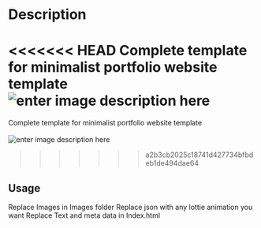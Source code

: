 # Description

<<<<<<< HEAD
Complete template for minimalist portfolio website template
![enter image description here](https://i.postimg.cc/BbKdvpn1/screencapture-127-0-0-1-5500-index-html-2023-04-20-16-00-18.png)
=======
Complete template for minimalist portfolio website template<br/><br/>
![enter image description here](https://i.postimg.cc/KvXWNCN6/screencapture-127-0-0-1-5500-index-html-2023-04-20-16-00-18.png)
>>>>>>> a2b3cb2025c18741d427734bfbdeb1de494dae64

## Usage

Replace Images in Images folder
Replace json with any lottie animation you want
Replace Text and meta data in Index.html
